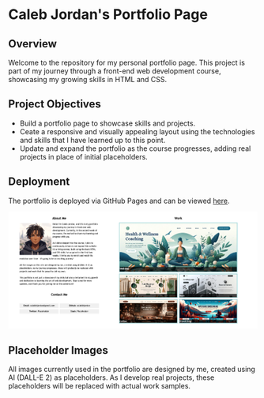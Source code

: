 # Caleb Jordan's Portfolio Page

## Overview
Welcome to the repository for my personal portfolio page. This project is part of my journey through a front-end web development course, showcasing my growing skills in HTML and CSS. 

## Project Objectives
- Build a portfolio page to showcase skills and projects.
-  Ceate a responsive and visually appealing layout using the technologies and skills that I have learned up to this point.
- Update and expand the portfolio as the course progresses, adding real projects in place of initial placeholders.

## Deployment
The portfolio is deployed via GitHub Pages and can be viewed [here](https://calebtkjordan.github.io/css-portfolio-challenge/).


![Preview](images/preview.png)

## Placeholder Images
All images currently used in the portfolio are designed by me, created using AI (DALL-E 2) as placeholders. As I develop real projects, these placeholders will be replaced with actual work samples.
